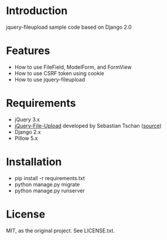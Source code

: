 # Introduction

jquery-fileupload sample code based on Django 2.0

# Features

* How to use FileField, ModelForm, and FormView
* How to use CSRF token using cookie
* How to use jquery-fileupload

# Requirements

* jQuery 3.x
* [jQuery-File-Upload](http://aquantum-demo.appspot.com/file-upload) developed by Sebastian Tschan ([source](https://github.com/blueimp/jQuery-File-Upload))
* Django 2.x
* Pillow 5.x

# Installation

* pip install -r requirements.txt
* python manage.py migrate
* python manage.py runserver

# License

MIT, as the original project. See LICENSE.txt.
